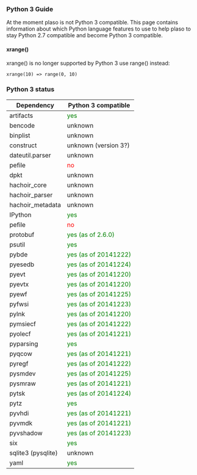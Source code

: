 ### Python 3 Guide
At the moment plaso is not Python 3 compatible. This page contains information about which Python language features to use to help plaso to stay Python 2.7 compatible and become Python 3 compatible.

#### xrange()
xrange() is no longer supported by Python 3 use range() instead:
```
xrange(10) => range(0, 10)
```

### Python 3 status
Dependency | Python 3 compatible
--- | ---
artifacts | <span style="color:green">yes</span>
bencode | unknown
binplist | unknown
construct | unknown (version 3?) 
dateutil.parser | unknown
pefile | <span style="color:red">no</span>
dpkt | unknown
hachoir_core | unknown
hachoir_parser | unknown
hachoir_metadata | unknown
IPython | <span style="color:green">yes</span>
pefile | <span style="color:red">no</span>
protobuf | <span style="color:green">yes (as of 2.6.0)</span>
psutil | <span style="color:green">yes</span>
pybde | <span style="color:green">yes (as of 20141222)</span>
pyesedb | <span style="color:green">yes (as of 20141224)</span>
pyevt | <span style="color:green">yes (as of 20141220)</span>
pyevtx | <span style="color:green">yes (as of 20141220)</span>
pyewf | <span style="color:green">yes (as of 20141225)</span>
pyfwsi | <span style="color:green">yes (as of 20141223)</span>
pylnk | <span style="color:green">yes (as of 20141220)</span>
pymsiecf | <span style="color:green">yes (as of 20141222)</span>
pyolecf | <span style="color:green">yes (as of 20141221)</span>
pyparsing | <span style="color:green">yes</span>
pyqcow | <span style="color:green">yes (as of 20141221)</span>
pyregf | <span style="color:green">yes (as of 20141222)</span>
pysmdev | <span style="color:green">yes (as of 20141225)</span>
pysmraw | <span style="color:green">yes (as of 20141221)</span>
pytsk | <span style="color:green">yes (as of 20141224)</span>
pytz | <span style="color:green">yes</span>
pyvhdi | <span style="color:green">yes (as of 20141221)</span>
pyvmdk | <span style="color:green">yes (as of 20141221)</span>
pyvshadow | <span style="color:green">yes (as of 20141223)</span>
six | <span style="color:green">yes</span>
sqlite3 (pysqlite) | unknown
yaml | <span style="color:green">yes</span>
